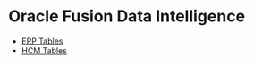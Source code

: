 # Oracle Fusion Data Intelligence
- [ERP Tables](/25R2_Fusion_ERP_Analytics_Tables.html)
- [HCM Tables](/25R2_Fusion_HCM_Analytics_Tables.html)
